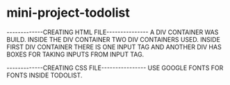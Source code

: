 # mini-project-todolist

-------------CREATING HTML FILE---------------
A DIV CONTAINER WAS BUILD.
INSIDE THE DIV CONTAINER TWO DIV CONTAINERS USED.
INSIDE FIRST DIV CONTAINER THERE IS ONE INPUT TAG AND ANOTHER DIV HAS BOXES FOR TAKING INPUTS FROM INPUT TAG.


-------------CREATING CSS FILE----------------
USE GOOGLE FONTS FOR FONTS INSIDE TODOLIST.
